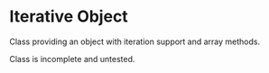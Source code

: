 # Iterative Object

Class providing an object with iteration support and array methods.

Class is incomplete and untested.